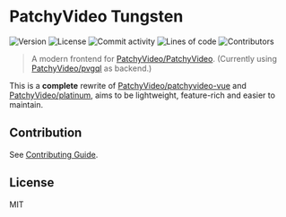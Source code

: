 # PatchyVideo Tungsten

![Version](https://img.shields.io/github/package-json/v/PatchyVideo/tungsten)
![License](https://img.shields.io/github/license/PatchyVideo/tungsten)
![Commit activity](https://img.shields.io/github/commit-activity/m/PatchyVideo/tungsten)
![Lines of code](https://img.shields.io/tokei/lines/github/PatchyVideo/tungsten?label=lines%20of%20code)
![Contributors](https://img.shields.io/github/contributors/PatchyVideo/tungsten)

> A modern frontend for [PatchyVideo/PatchyVideo](https://github.com/PatchyVideo/PatchyVideo).
> (Currently using [PatchyVideo/pvgql](https://github.com/PatchyVideo/pvgql) as backend.)

This is a **complete** rewrite of [PatchyVideo/patchyvideo-vue](https://github.com/PatchyVideo/patchyvideo-vue) and [PatchyVideo/platinum](https://github.com/PatchyVideo/platinum), aims to be lightweight, feature-rich and easier to maintain.

## Contribution

See [Contributing Guide](https://github.com/PatchyVideo/tungsten/tree/main/CONTRIBUTING.md).

## License

MIT
